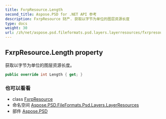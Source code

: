```yaml
---
title: FxrpResource.Length
second_title: Aspose.PSD for .NET API 参考
description: FxrpResource 财产. 获取以字节为单位的图层资源长度
type: docs
weight: 30
url: /zh/net/aspose.psd.fileformats.psd.layers.layerresources/fxrpresource/length/
---
```

## FxrpResource.Length property

获取以字节为单位的图层资源长度。

```csharp
public override int Length { get; }
```

### 也可以看看

* class [FxrpResource](../)
* 命名空间 [Aspose.PSD.FileFormats.Psd.Layers.LayerResources](../../fxrpresource/)
* 部件 [Aspose.PSD](../../../)


